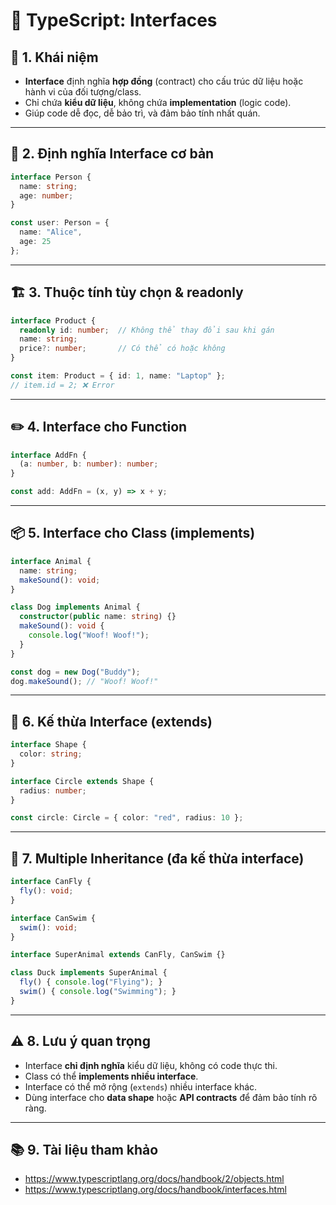 # 📑 TypeScript: Interfaces

## 📖 1. Khái niệm
- **Interface** định nghĩa **hợp đồng** (contract) cho cấu trúc dữ liệu hoặc hành vi của đối tượng/class.
- Chỉ chứa **kiểu dữ liệu**, không chứa **implementation** (logic code).
- Giúp code dễ đọc, dễ bảo trì, và đảm bảo tính nhất quán.

---

## 🔧 2. Định nghĩa Interface cơ bản
```ts
interface Person {
  name: string;
  age: number;
}

const user: Person = {
  name: "Alice",
  age: 25
};
```

---

## 🏗️ 3. Thuộc tính tùy chọn & readonly
```ts
interface Product {
  readonly id: number;  // Không thể thay đổi sau khi gán
  name: string;
  price?: number;       // Có thể có hoặc không
}

const item: Product = { id: 1, name: "Laptop" };
// item.id = 2; ❌ Error
```

---

## ✏️ 4. Interface cho Function
```ts
interface AddFn {
  (a: number, b: number): number;
}

const add: AddFn = (x, y) => x + y;
```

---

## 📦 5. Interface cho Class (implements)
```ts
interface Animal {
  name: string;
  makeSound(): void;
}

class Dog implements Animal {
  constructor(public name: string) {}
  makeSound(): void {
    console.log("Woof! Woof!");
  }
}

const dog = new Dog("Buddy");
dog.makeSound(); // "Woof! Woof!"
```

---

## 🔄 6. Kế thừa Interface (extends)
```ts
interface Shape {
  color: string;
}

interface Circle extends Shape {
  radius: number;
}

const circle: Circle = { color: "red", radius: 10 };
```

---

## 🔀 7. Multiple Inheritance (đa kế thừa interface)
```ts
interface CanFly {
  fly(): void;
}

interface CanSwim {
  swim(): void;
}

interface SuperAnimal extends CanFly, CanSwim {}

class Duck implements SuperAnimal {
  fly() { console.log("Flying"); }
  swim() { console.log("Swimming"); }
}
```

---

## ⚠️ 8. Lưu ý quan trọng
- Interface **chỉ định nghĩa** kiểu dữ liệu, không có code thực thi.
- Class có thể **implements nhiều interface**.
- Interface có thể mở rộng (`extends`) nhiều interface khác.
- Dùng interface cho **data shape** hoặc **API contracts** để đảm bảo tính rõ ràng.

---

## 📚 9. Tài liệu tham khảo
- https://www.typescriptlang.org/docs/handbook/2/objects.html
- https://www.typescriptlang.org/docs/handbook/interfaces.html
